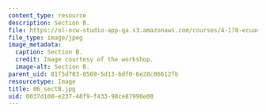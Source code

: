 ```yaml
---
content_type: resource
description: Section B.
file: https://ol-ocw-studio-app-qa.s3.amazonaws.com/courses/4-170-ecuador-workshop-fall-2006/0037d108e23748f9f43398ce87996e08_06_sectB.jpg
file_type: image/jpeg
image_metadata:
  caption: Section B.
  credit: Image courtesy of the workshop.
  image-alt: Section B.
parent_uid: 81f5d703-8569-5d13-bdf0-6e28c06612fb
resourcetype: Image
title: 06_sectB.jpg
uid: 0037d108-e237-48f9-f433-98ce87996e08
---
```

